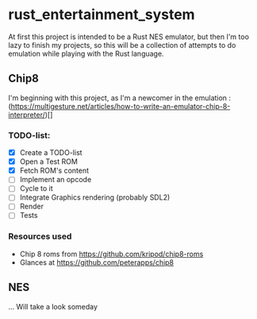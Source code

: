 # rust_entertainment_system
At first this project is intended to be a Rust NES emulator, but then I'm too lazy to finish my projects, so this will be a collection of attempts to do emulation while playing with the Rust language.

## Chip8
I'm beginning with this project, as I'm a newcomer in the emulation :
(https://multigesture.net/articles/how-to-write-an-emulator-chip-8-interpreter/)[]

### TODO-list:
- [X] Create a TODO-list
- [X] Open a Test ROM
- [X] Fetch ROM's content
- [ ] Implement an opcode
- [ ] Cycle to it
- [ ] Integrate Graphics rendering (probably SDL2)
- [ ] Render
- [ ] Tests
### Resources used
- Chip 8 roms from https://github.com/kripod/chip8-roms
- Glances at https://github.com/peterapps/chip8 


## NES

... Will take a look someday